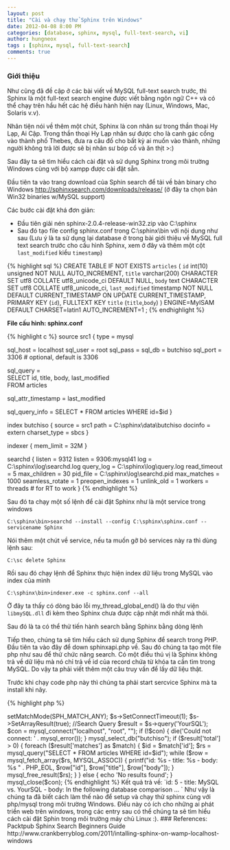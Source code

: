 ```yaml
---
layout: post
title: "Cài và chạy thử Sphinx trên Windows"
date: 2012-04-08 8:00 PM
categories: [database, sphinx, mysql, full-text-search, vi]
author: hungneox
tags : [sphinx, mysql, full-text-search]
comments: true
---
```


### Giới thiệu

Như cũng đã đề cập ở các bài viết về MySQL full-text search trước, thì Sphinx là một full-text search engine được viết bằng ngôn ngữ C++ và có thể chạy trên hầu hết các hệ điều hành hiện nay (Linux, Windows, Mac, Solaris v.v).

Nhân tiện nói về thêm một chút, Sphinx là con nhân sư trong thần thoại Hy Lạp, Ai Cập. Trong thần thoại Hy Lạp nhân sư được cho là canh gác cổng vào thành phố Thebes, đưa ra câu đố cho bất kỳ ai muốn vào thành, những người không trả lời được sẽ bị nhân sư bóp cổ và ăn thịt >:) 

Sau đây ta sẽ tìm hiểu cách cài đặt và sử dụng Sphinx trong môi trường Windows  cùng với bộ xampp được cài đặt sẵn.

Đầu tiên ta vào trang download của Sphin search để tải về bản binary cho Windows http://sphinxsearch.com/downloads/release/ (ở đây ta chọn bản Win32 binaries w/MySQL support)

Các bước cài đặt khá đơn giản:

* Đầu tiên giải nén sphinx-2.0.4-release-win32.zip vào C:\sphinx
* Sau đó tạo file config sphinx.conf trong C:\sphinx\bin với nội dung như sau
 (Lưu ý là ta sử dụng lại database ở trong bài giới thiệu về MySQL full text search trước cho cấu hình Sphinx, xem ở đây và thêm một cột `last_modified` kiểu `timestamp`)

{% highlight sql %}
CREATE TABLE IF NOT EXISTS `articles` (
  `id` int(10) unsigned NOT NULL AUTO_INCREMENT,
  `title` varchar(200) CHARACTER SET utf8 COLLATE utf8_unicode_ci DEFAULT NULL,
  `body` text CHARACTER SET utf8 COLLATE utf8_unicode_ci,
  `last_modified` timestamp NOT NULL DEFAULT CURRENT_TIMESTAMP ON UPDATE CURRENT_TIMESTAMP,
  PRIMARY KEY (`id`),
  FULLTEXT KEY `title` (`title`,`body`)
) ENGINE=MyISAM  DEFAULT CHARSET=latin1 AUTO_INCREMENT=1 ;
{% endhighlight %}

**File cấu hình: sphinx.conf**

{% highlight c %}
source src1
{
 type   = mysql

 sql_host  = localhost
 sql_user  = root
 sql_pass  =
 sql_db   = butchiso
 sql_port  = 3306 # optional, default is 3306

 sql_query  = \
  SELECT id, title, body, last_modified \
  FROM articles

 sql_attr_timestamp = last_modified

 sql_query_info  = SELECT * FROM articles WHERE id=$id
}


index butchiso
{
 source   = src1
 path   = C:\sphinx\data\butchiso
 docinfo   = extern
 charset_type = sbcs
}

indexer
{
 mem_limit  = 32M
}

searchd
{
 listen   = 9312
 listen   = 9306:mysql41
 log   = C:\sphinx\log\searchd.log
 query_log  = C:\sphinx\log\query.log
 read_timeout = 5
 max_children = 30
 pid_file  = C:\sphinx\log\searchd.pid
 max_matches  = 1000
 seamless_rotate = 1
 preopen_indexes = 1
 unlink_old  = 1
 workers   = threads # for RT to work
}
{% endhighlight %}

Sau đó ta chạy một số lệnh để cài đặt Sphinx như là một service trong windows

`C:\sphinx\bin>searchd --install --config C:\sphinx\sphinx.conf --servicename Sphinx`

Nói thêm một chút về service, nếu ta muốn gỡ bỏ services này ra thì dùng lệnh sau:

`C:\sc delete Sphinx`

Rồi sau đó chạy lệnh để Sphinx thực hiện index dữ liệu trong MySQL vào index của mình

`C:\sphinx\bin>indexer.exe -c sphinx.conf --all`

Ở đây ta thấy có dòng báo lỗi my_thread_global_end() là do thư viện `libmySQL.dll` đi kèm theo Sphinx chưa được cập nhật mới nhất mà thôi. 

Sau đó là ta có thể thử tiến hành search bằng Sphinx bằng dòng lệnh

Tiếp theo, chúng ta sẽ tìm hiểu cách sử dụng Sphinx để search trong PHP. Đầu tiên ta vào đây để down sphinxapi.php về. Sau đó chúng ta tạo một file php như sau để thử chức năng search. Có một điều thú vị là Sphinx không trả về dữ liệu mà nó chỉ trả về id của record chứa từ khóa ta cần tìm trong MySQL. Do vậy ta phải viết thêm một câu truy vấn để lấy dữ liệu thật.

Trước khi chạy code php này thì chúng ta phải start sercvice Sphinx mà ta install khi nãy. 

{% highlight php %}
<?php 
setServer('127.0.0.1', 9312);
$s->setMatchMode(SPH_MATCH_ANY);
$s->SetConnectTimeout(1);
$s->SetArrayResult(true);
//Search Query
$result = $s->query('YourSQL');

$con = mysql_connect("localhost", "root", "");
if (!$con) {
    die('Could not connect: ' . mysql_error());
}
mysql_select_db("butchiso");

if ($result['total'] > 0) {
    foreach ($result['matches'] as $match) {
        $id = $match['id'];
        $rs = mysql_query("SELECT * FROM articles WHERE id=$id");
        while ($row = mysql_fetch_array($rs, MYSQL_ASSOC)) {
            printf("id: %s  - title: %s  - body: %s 
" . PHP_EOL, $row["id"], $row["title"], $row["body"]);
        }
        mysql_free_result($rs);
    }
} else {
    echo 'No results found';
}

mysql_close($con);
{% endhighlight %}

Kết quả trả về: 
`id: 5 - title: MySQL vs. YourSQL - body: In the following database comparison ... `

Như vậy là chúng ta đã biết cách làm thế nào để setup và chạy thử sphinx cùng với php/mysql trong môi trường Windows. Điều này có ích cho những ai phát triển web trên windows, trong các entry sau có thể chúng ta sẽ tìm hiểu cách cài đặt Sphin trong môi trường máy chủ Linux :).

### References:
Packtpub Sphinx Search Beginners Guide 
http://www.crankberryblog.com/2011/intalling-sphinx-on-wamp-localhost-windows